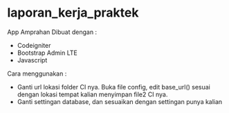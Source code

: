# laporan_kerja_praktek
App Amprahan 
Dibuat dengan : 
<ul>
<li>Codeigniter</li>
<li>Bootstrap Admin LTE</li>
<li>Javascript</li>
</ul>
 
Cara menggunakan : 
<ul>
<li>Ganti url lokasi folder CI nya. Buka file config, edit base_url() sesuai dengan lokasi tempat kalian menyimpan file2 CI nya.</li>
<li>Ganti settingan database, dan sesuaikan dengan settingan punya kalian</li>
</ul>

